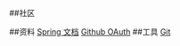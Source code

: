 ##社区

##资料
[Spring 文档](http://spring.io/guides)
[Github OAuth](https://developer.github.com/apps/building-oauth-apps/creating-an-oauth-app/)
##工具
[Git](https://git-scm.com/download)
